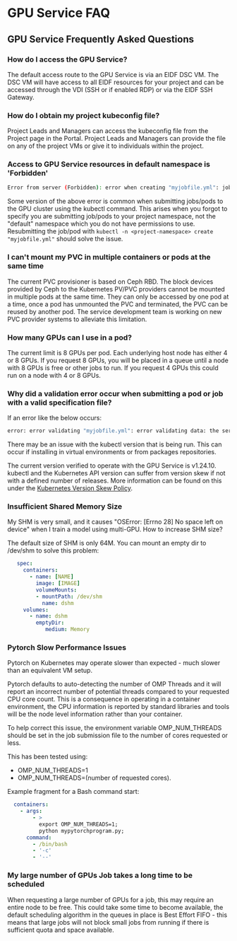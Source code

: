 # GPU Service FAQ

## GPU Service Frequently Asked Questions

### How do I access the GPU Service?

The default access route to the GPU Service is via an EIDF DSC VM. The DSC VM will have access to all EIDF resources for your project and can be accessed through the VDI (SSH or if enabled RDP) or via the EIDF SSH Gateway.

### How do I obtain my project kubeconfig file?

Project Leads and Managers can access the kubeconfig file from the Project page in the Portal. Project Leads and Managers can provide the file on any of the project VMs or give it to individuals within the project.

### Access to GPU Service resources in default namespace is 'Forbidden'

```bash
Error from server (Forbidden): error when creating "myjobfile.yml": jobs is forbidden: User <user> cannot create resource "jobs" in API group "" in the namespace "default"
```

Some version of the above error is common when submitting jobs/pods to the GPU cluster using the kubectl command. This arises when you forgot to specify you are submitting job/pods to your project namespace, not the "default" namespace which you do not have permissions to use. Resubmitting the job/pod with `kubectl -n <project-namespace> create "myjobfile.yml"` should solve the issue.

### I can't mount my PVC in multiple containers or pods at the same time

The current PVC provisioner is based on Ceph RBD. The block devices provided by Ceph to the Kubernetes PV/PVC providers cannot be mounted in multiple pods at the same time. They can only be accessed by one pod at a time, once a pod has unmounted the PVC and terminated, the PVC can be reused by another pod. The service development team is working on new PVC provider systems to alleviate this limitation.

### How many GPUs can I use in a pod?

The current limit is 8 GPUs per pod. Each underlying host node has either 4 or 8 GPUs. If you request 8 GPUs, you will be placed in a queue until a node with 8 GPUs is free or other jobs to run. If you request 4 GPUs this could run on a node with 4 or 8 GPUs.

### Why did a validation error occur when submitting a pod or job with a valid specification file?

If an error like the below occurs:

```bash
error: error validating "myjobfile.yml": error validating data: the server does not allow access to the requested resource; if you choose to ignore these errors, turn validation off with --validate=false
```

There may be an issue with the kubectl version that is being run. This can occur if installing in virtual environments or from packages repositories.

The current version verified to operate with the GPU Service is v1.24.10. kubectl and the Kubernetes API version can suffer from version skew if not with a defined number of releases. More information can be found on this under the [Kubernetes Version Skew Policy](https://kubernetes.io/releases/version-skew-policy/).

### Insufficient Shared Memory Size

My SHM is very small, and it causes "OSError: [Errno 28] No space left on device" when I train a model using multi-GPU. How to increase SHM size?

The default size of SHM is only 64M. You can mount an empty dir to /dev/shm to solve this problem:

```yaml
   spec:
     containers:
       - name: [NAME]
         image: [IMAGE]
         volumeMounts:
         - mountPath: /dev/shm
           name: dshm
     volumes:
       - name: dshm
         emptyDir:
            medium: Memory
```

### Pytorch Slow Performance Issues

Pytorch on Kubernetes may operate slower than expected - much slower than an equivalent VM setup.

Pytorch defaults to auto-detecting the number of OMP Threads and it will report an incorrect number of potential threads compared to your requested CPU core count. This is a consequence in operating in a container environment, the CPU information is reported by standard libraries and tools will be the node level information rather than your container.

To help correct this issue, the environment variable OMP_NUM_THREADS should be set in the job submission file to the number of cores requested or less.

This has been tested using:

- OMP_NUM_THREADS=1
- OMP_NUM_THREADS=(number of requested cores).

Example fragment for a Bash command start:

```yaml
  containers:
    - args:
        - >
          export OMP_NUM_THREADS=1;
          python mypytorchprogram.py;
      command:
        - /bin/bash
        - '-c'
        - '--'
```

### My large number of GPUs Job takes a long time to be scheduled

When requesting a large number of GPUs for a job, this may require an entire node to be free. This could take some time to become available, the default scheduling algorithm in the queues in place is Best Effort FIFO - this means that large jobs will not block small jobs from running if there is sufficient quota and space available.
